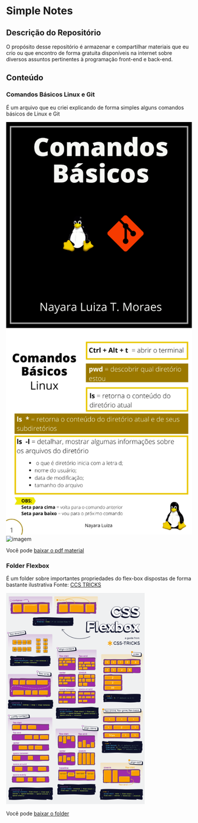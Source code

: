 # Simple Notes 

## Descrição do Repositório
O propósito desse repositório é armazenar e compartilhar materiais que eu crio ou que encontro de forma gratuita disponíveis na internet sobre diversos assuntos pertinentes à programação front-end e back-end. 

## Conteúdo 

### Comandos Básicos Linux e Git
É um arquivo que eu criei explicando de forma simples alguns comandos básicos de Linux e Git 

![imagem](/images/1.png)
![imagem](/images/2.png)
![imagem](/images/15.png)

Você pode [baixar o pdf material](https://github.com/nalutm/simple-notes/blob/master/comandos-basicos-linux-git.pdf)

### Folder Flexbox 
É um folder sobre importantes propriedades do flex-box dispostas de forma bastante ilustrativa
Fonte: [CCS TRICKS](https://css-tricks.com/snippets/css/a-guide-to-flexbox/#top-of-site)

![imagem](/images/css-flexbox-poster.png)

Você pode [baixar o folder](https://github.com/nalutm/simple-notes/blob/master/css-flexbox-poster.png) 
